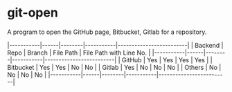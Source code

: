 # git-open

A program to open the GitHub page, Bitbucket, Gitlab for a repository.


|-----------|------|--------|-----------|-------------------------|
| Backend   | Repo | Branch | File Path | File Path with Line No. |
|-----------|------|--------|-----------|-------------------------|
| GitHub    | Yes  | Yes    | Yes       | Yes                     |
| Bitbucket | Yes  | Yes    | No        | No                      |
| Gitlab    | Yes  | No     | No        | No                      |
| Others    | No   | No     | No        | No                      |
|-----------|------|--------|-----------|-------------------------|



